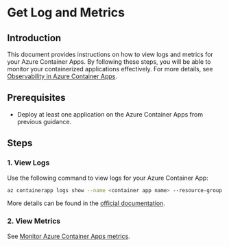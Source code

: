 # Get Log and Metrics
## Introduction
This document provides instructions on how to view logs and metrics for your Azure Container Apps. By following these steps, you will be able to monitor your containerized applications effectively. For more details, see [Observability in Azure Container Apps](https://learn.microsoft.com/azure/container-apps/observability).

## Prerequisites
- Deploy at least one application on the Azure Container Apps from previous guidance.

## Steps

### 1. View Logs
Use the following command to view logs for your Azure Container App:
```bash
az containerapp logs show --name <container app name> --resource-group ${RESOURCE_GROUP} --follow
```
More details can be found in the [official documentation](https://learn.microsoft.com/azure/container-apps/logging).

### 2. View Metrics
See [Monitor Azure Container Apps metrics](https://learn.microsoft.com/azure/container-apps/metrics).
